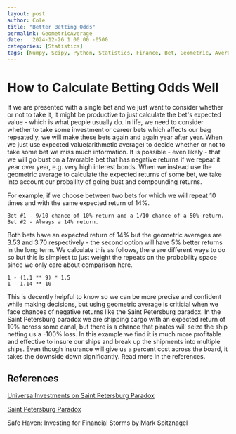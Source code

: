 ```yaml
---
layout: post
author: Cole
title: "Better Betting Odds"
permalink: GeometricAverage
date:   2024-12-26 1:00:00 -0500
categories: [Statistics]
tags: [Numpy, Scipy, Python, Statistics, Finance, Bet, Geometric, Average, Expected, Value, Options, Stock, Black, Swan, Safe, Haven, Taleb, Spitznagel, Insurance, Growth, Scientific, Scientific Computing, Scientific Programming, Computing, Programming, Review, Documentation]
---
```


# How to Calculate Betting Odds Well

If we are presented with a single bet and we just want to consider whether or not to take it, it might be
productive to just calculate the bet's expected value - which is what people usually do.
In life, we need to consider whether to take some investment or career bets which affects our
bag repeatedly, we will make these bets again and again year after year.
When we just use expected value(arithmetic average) to decide whether or not to take some bet we miss
much information. It is possible - even likely - that we will go bust on a favorable bet that has
negative returns if we repeat it year over year, e.g. very high interest bonds.
When we instead use the geometric average to calculate the expected returns of some bet,
we take into account our probaility of going bust and compounding returns.

For example, if we choose between two bets for which we will repeat 10 times and with the same expected return of 14%.
```
Bet #1 - 9/10 chance of 10% return and a 1/10 chance of a 50% return.
Bet #2 - Always a 14% return.
```
Both bets have an expected return of 14% but the geometric averages are 3.53 and 3.70 respectively - the second option will have 5% better returns in the long term.
We calculate this as follows, there are different ways to do so but this is simplest to just weight the repeats on the probability space since we only care about comparison here.
```
1 - (1.1 ** 9) * 1.5
1 - 1.14 ** 10
```

This is decently helpful to know so we can be more precise and confident while making decisions, but using geometric
average is criticial when we face chances of negative returns like the Saint Petersburg paradox.
In the Saint Petersburg paradox we are shipping cargo with an expected return of 10% across some canal, but there is a chance
that pirates will seize the ship netting us a -100% loss. In this example we find it is much more profitable and effective
to insure our ships and break up the shipments into multiple ships. Even though insurance will give us a percent cost across the
board, it takes the downside down significantly. Read more in the references.

## References

[Universa Investments on Saint Petersburg Paradox](https://universa.net/)

[Saint Petersburg Paradox](https://en.wikipedia.org/wiki/St._Petersburg_paradox)

Safe Haven: Investing for Financial Storms by Mark Spitznagel
